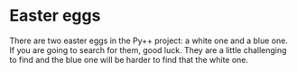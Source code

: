 # Easter eggs

There are two easter eggs in the Py++ project: a white one and a blue one. If you are going to search for them, good luck. They are a little challenging to find and the blue one will be harder to find that the white one.
